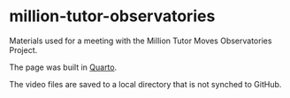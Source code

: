 # million-tutor-observatories
Materials used for a meeting with the Million Tutor Moves Observatories Project.

The page was built in [Quarto](https://quarto.org).

The video files are saved to a local directory that is not synched to GitHub.
